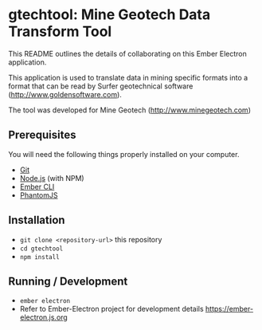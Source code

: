 # gtechtool: Mine Geotech Data Transform Tool

This README outlines the details of collaborating on this Ember Electron application.

This application is used to translate data in mining specific formats into a format that can be read by Surfer geotechnical software (http://www.goldensoftware.com).

The tool was developed for Mine Geotech  (http://www.minegeotech.com)

## Prerequisites

You will need the following things properly installed on your computer.

* [Git](https://git-scm.com/)
* [Node.js](https://nodejs.org/) (with NPM)
* [Ember CLI](https://ember-cli.com/)
* [PhantomJS](http://phantomjs.org/)

## Installation

* `git clone <repository-url>` this repository
* `cd gtechtool`
* `npm install`

## Running / Development

* `ember electron`
* Refer to Ember-Electron project for development details https://ember-electron.js.org


